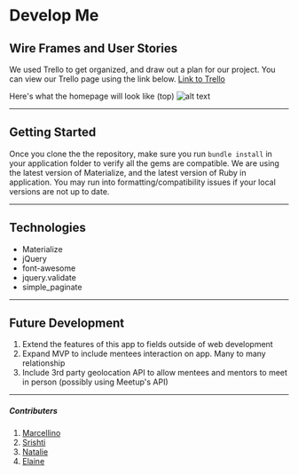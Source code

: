 # Develop Me

## Wire Frames and User Stories
We used Trello to get organized, and draw out a plan for our project. You can view our Trello page using the link below.
[Link to Trello](https://trello.com/b/44xin9Eo/shred-x "Shred-X Trello Page")

Here's what the homepage will look like (top)
![alt text](/assets/images/homepage.jpg)
***

## Getting Started
Once you clone the the repository, make sure you run `bundle install` in your application folder to verify all the gems are compatible.
We are using the latest version of Materialize, and the latest version of Ruby in application. You may run into formatting/compatibility issues if your local versions are not up to date.
***

## Technologies
* Materialize
* jQuery
* font-awesome
* jquery.validate
* simple_paginate
***

## Future Development
1. Extend the features of this app to fields outside of web development
2. Expand MVP to include mentees interaction on app. Many to many relationship
3. Include 3rd party geolocation API to allow mentees and mentors to meet in person (possibly using Meetup's API)
***

##### Contributers
1. [Marcellino](https://github.com/marcellino-ornelas)
2. [Srishti](https://github.com/SrishtiSehtia)
3. [Natalie](https://github.com/passion-pixel)
4. [Elaine](https://github.com/TheForce88)
